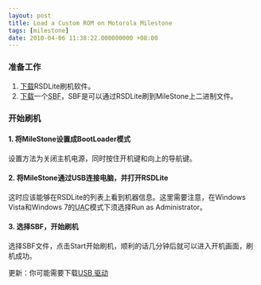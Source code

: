 ```yaml
---
layout: post
title: Load a Custom ROM on Motorola Milestone
tags: [milestone]
date: 2010-04-06 11:38:22.000000000 +08:00
---
```

### 准备工作


1. [下载](http://and-developers.com/tools:rsd_lite)RSDLite刷机软件。
2. [下载](http://and-developers.com/sbf)一个<acronym title="Single Binary File">SBF</acronym>，SBF是可以通过RSDLite刷到MileStone上二进制文件。


### 开始刷机

#### 1. 将MileStone设置成BootLoader模式

设置方法为关闭主机电源，同时按住开机键和向上的导航键。

#### 2. 将MileStone通过USB连接电脑，并打开RSDLite

这时应该能够在RSDLite的列表上看到机器信息。这里需要注意，在Windows Vista和Windows 7的<acronym title="User Account Control">UAC</acronym>模式下须选择Run as Administrator。

#### 3. 选择SBF，开始刷机

选择SBF文件，点击Start开始刷机，顺利的话几分钟后就可以进入开机画面，刷机成功。

更新：你可能需要下载[USB 驱动](http://www.motorola.com/consumers/v/index.jsp?vgnextoid=ceb1cc6e48970210VgnVCM1000008406b00aRCRD)

